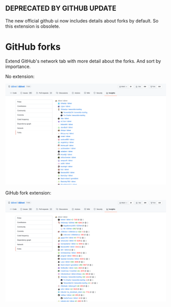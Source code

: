 ## DEPRECATED BY GITHUB UPDATE

The new official github ui now includes details about forks by default. So this extension is obsolete.

# GitHub forks

Extend GitHub's network tab with more detail about the forks. And sort by importance.

No extension:

![extension off](images/off.png)

GiHub fork extension:

![extension on](images/on.png)
